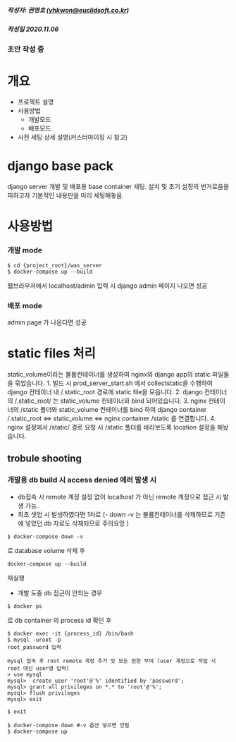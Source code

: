 ##### 작성자: 권영호 (yhkwon@euclidsoft.co.kr)
##### 작성일 2020.11.06
### 초안 작성 중 
# 개요
- 프로젝트 설명
- 사용방법
    - 개발모드
    - 배포모드
- 사전 세팅 상세 설명(커스터마이징 시 참고)

# django base pack
django server 개발 및 배포용 base container 세팅.
설치 및 초기 설정의 번거로움을 피하고자 기본적인 내용만을 미리 세팅해놓음.

# 사용방법
### 개발 mode
```
$ cd {project_root}/was_server
$ docker-compose up --build
```
웹브라우저에서 localhost/admin 입력 시
django admin 페이지 나오면 성공
### 배포 mode

admin page 가 나온다면 성공

# static files 처리
static_volume이라는 볼륨컨테이너를 생성하여 nginx와 django app의 static 파일들을 묶었습니다.
    1. 빌드 시 prod_server_start.sh 에서 collectstatic을 수행하여 django 컨테이너 내 /.static_root 경로에 static file을 모읍니다.
    2. django 컨테이너의 /.static_root/ 는 static_volume 컨테이너와 bind 되어있습니다.
    3. nginx 컨테이너의 /static 폴더와 static_volume 컨테이너를 bind 하여 
    django container /.static_root <=> static_volume <=> nginx container /static 를 연결합니다.
    4. nginx 설정에서 /static/ 경로 요청 시 /static 폴더를 바라보도록 location 설정을 해놨습니다.

## trobule shooting
### 개발용 db build 시 access denied 에러 발생 시
- db접속 시 remote 계정 설정 없이 localhost 가 아닌 remote 계정으로 접근 시 발생 가능. 
- 최초 셋업 시 발생하였다면 1차로 
(- down -v 는 불륨컨테이너를 삭제하므로 기존에 넣었던 db 자료도 삭제되므로 주의요망
)
```
$ docker-compose down -v 
```
로 database 
volume 삭제 후 
```
docker-compose up --build 
```
재실행

- 개발 도중 db 접근이 안되는 경우
```
$ docker ps  
```
로 db container 의 process id 확인 후
```
$ docker exec -it {process_id} /bin/bash
$ mysql -uroot -p
root_password 입력

mysql 접속 후 root remote 계정 추가 및 모든 권한 부여 (user 계정으로 작업 시 root 대신 user명 입력)
> use mysql
mysql>  create user 'root'@'%' identified by 'password';
mysql> grant all privileges on *.* to 'root'@'%';
mysql> flush privileges
mysql> exit

$ exit 

$ docker-compose down #-v 옵션 넣으면 안됨
$ docker-compose up
```